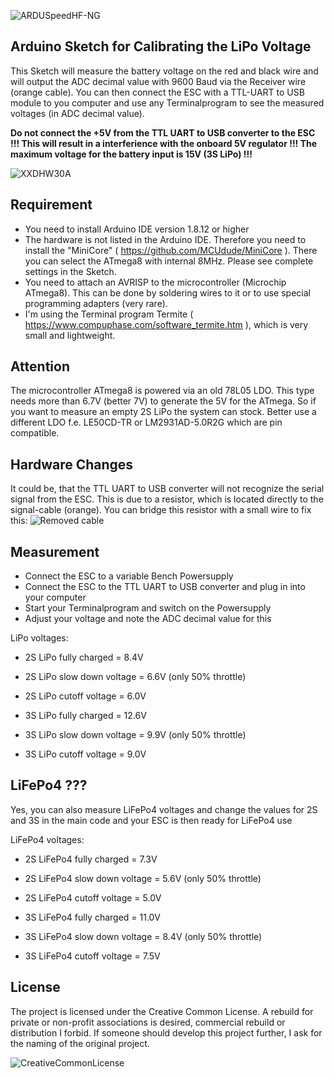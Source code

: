 ![ARDUSpeedHF-NG](https://marcostoffers.github.io/arduspeedhfNGlogo640.png)
## Arduino Sketch for Calibrating the LiPo Voltage
This Sketch will measure the battery voltage on the red and black wire and will output the ADC decimal value with 9600 Baud via the Receiver wire (orange cable). You can then connect the ESC with a TTL-UART to USB module to you computer and use any Terminalprogram to see the measured voltages (in ADC decimal value).

**Do not connect the +5V from the TTL UART to USB converter to the ESC !!! This will result in a interferience with the onboard 5V regulator !!!
The maximum voltage for the battery input is 15V (3S LiPo) !!!**

![XXDHW30A](https://marcostoffers.github.io/XXD-wiring.jpg)

## Requirement
- You need to install Arduino IDE version 1.8.12 or higher
- The hardware is not listed in the Arduino IDE. Therefore you need to install the "MiniCore" ( https://github.com/MCUdude/MiniCore ). There you can select the ATmega8 with internal 8MHz. Please see complete settings in the Sketch.
- You need to attach an AVRISP to the microcontroller (Microchip ATmega8). This can be done by soldering wires to it or to use special programming adapters (very rare).
- I'm using the Terminal program Termite ( https://www.compuphase.com/software_termite.htm ), which is very small and lightweight.

## Attention
The microcontroller ATmega8 is powered via an old 78L05 LDO. This type needs more than 6.7V (better 7V) to generate the 5V for the ATmega. So if you want to measure an empty 2S LiPo the system can stock. Better use a different LDO f.e. LE50CD-TR or LM2931AD-5.0R2G which are pin compatible. 

## Hardware Changes
It could be, that the TTL UART to USB converter will not recognize the serial signal from the ESC. This is due to a resistor, which is located directly to the signal-cable (orange). You can bridge this resistor with a small wire to fix this:
![Removed cable](https://marcostoffers.github.io/XXD-bridge-resistor.jpg)

## Measurement
* Connect the ESC to a variable Bench Powersupply
* Connect the ESC to the TTL UART to USB converter and plug in into your computer
* Start your Terminalprogram and switch on the Powersupply
* Adjust your voltage and note the ADC decimal value for this

LiPo voltages:
* 2S LiPo fully charged = 8.4V
* 2S LiPo slow down voltage = 6.6V (only 50% throttle)
* 2S LiPo cutoff voltage = 6.0V

* 3S LiPo fully charged = 12.6V
* 3S LiPo slow down voltage = 9.9V (only 50% throttle)
* 3S LiPo cutoff voltage = 9.0V

## LiFePo4 ???
Yes, you can also measure LiFePo4 voltages and change the values for 2S and 3S in the main code and your ESC is then ready for LiFePo4 use

LiFePo4 voltages:
* 2S LiFePo4 fully charged = 7.3V
* 2S LiFePo4 slow down voltage = 5.6V (only 50% throttle)
* 2S LiFePo4 cutoff voltage = 5.0V

* 3S LiFePo4 fully charged = 11.0V
* 3S LiFePo4 slow down voltage = 8.4V (only 50% throttle)
* 3S LiFePo4 cutoff voltage = 7.5V

 
## License
The project is licensed under the Creative Common License. A rebuild for private or non-profit associations is desired, commercial rebuild or distribution I forbid. If someone should develop this project further, I ask for the naming of the original project.

![CreativeCommonLicense](https://marcostoffers.github.io/cc.png)
